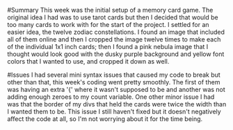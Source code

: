 #Summary
This week was the initial setup of a memory card game. The original idea I had was to use tarot cards but then I decided that would be too many cards to work with for the start of the project. I settled for an easier idea, the twelve zodiac constellations. I found an image that included all of them online and then I cropped the image twelve times to make each of the individual 1x1 inch cards; then I found a pink nebula image that I thought would look good with the dusky purple background and yellow font colors that I wanted to use, and cropped it down as well.

#Issues
I had several mini syntax issues that caused my code to break but other than that, this week's coding went pretty smoothly. The first of them was having an extra '{' where it wasn't supposed to be and another was not adding enough zeroes to my count variable. One other minor issue I had was that the border of my divs that held the cards were twice the width than I wanted them to be. This issue I still haven't fixed but it doesn't negatively affect the code at all, so I'm not worrying about it for the time being. 
